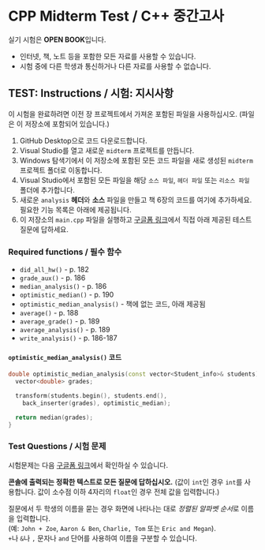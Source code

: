 # CPP Midterm Test / C++ 중간고사

실기 시험은 **OPEN BOOK**입니다. 

- 인터넷, 책, 노트 등을 포함한 모든 자료를 사용할 수 있습니다.
- 시험 중에 다른 학생과 통신하거나 다른 자료를 사용할 수 없습니다.

## **TEST:** Instructions / **시험:** 지시사항

이 시험을 완료하려면 이전 장 프로젝트에서 가져온 포함된 파일을 사용하십시오. (파일은 이 저장소에 포함되어 있습니다.)

1. GitHub Desktop으로 코드 다운로드합니다.
2. Visual Studio를 열고 새로운 `midterm` 프로젝트를 만듭니다.
3. Windows 탐색기에서 이 저장소에 포함된 모든 코드 파일을 새로 생성된 `midterm` 프로젝트 폴더로 이동합니다.
4. Visual Studio에서 포함된 모든 파일을 해당 `소스 파일`, `헤더 파일` 또는 `리소스 파일` 폴더에 추가합니다.
5. 새로운 `analysis` **헤더**와 **소스** 파일을 만들고 책 6장의 코드를 여기에 추가하세요. 필요한 기능 목록은 아래에 제공됩니다.
6. 이 저장소의 `main.cpp` 파일을 실행하고 [구글폼 링크](https://forms.gle/5yL8Az6oxV9TWVPL7)에서 직접 아래 제공된 테스트 질문에 답하세요.

### Required functions / 필수 함수

- `did_all_hw()` - p. 182
- `grade_aux()` - p. 186
- `median_analysis()` - p. 186
- `optimistic_median()` - p. 190
- `optimistic_median_analysis()` - 책에 없는 코드, 아래 제공됨
- `average()` - p. 188
- `average_grade()` - p. 189
- `average_analysis()` - p. 189
- `write_analysis()` - p. 186-187

#### `optimistic_median_analysis()` 코드

```cpp
double optimistic_median_analysis(const vector<Student_info>& students) {
  vector<double> grades;

  transform(students.begin(), students.end(),
    back_inserter(grades), optimistic_median);

  return median(grades);
}
```

### Test Questions / 시험 문제

시험문제는 다음 [구글폼 링크](https://forms.gle/5yL8Az6oxV9TWVPL7)에서 확인하실 수 있습니다.

**콘솔에 출력되는 정확한 텍스트로 모든 질문에 답하십시오.** (값이 `int`인 경우 `int`를 사용합니다. 값이 소수점 이하 4자리의 `float`인 경우 전체 값을 입력합니다.)

질문에서 두 학생의 이름을 묻는 경우 화면에 나타나는 대로 *정렬된 알파벳 순서*로 이름을 입력합니다.<br>
(예: `John + Zoe`, `Aaron & Ben`, `Charlie, Tom` 또는 `Eric and Megan`).<br>
`+`나 `&`나 `,` 문자나 `and` 단어를 사용하여 이름을 구분할 수 있습니다.
